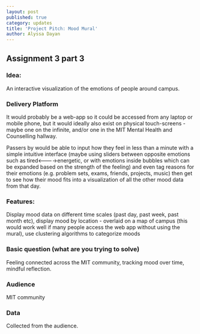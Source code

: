 ```yaml
---
layout: post
published: true
category: updates
title: 'Project Pitch: Mood Mural'
author: Alyssa Dayan
---
```

## Assignment 3 part 3

### Idea:
An interactive visualization of the emotions of people around campus.

### Delivery Platform
It would probably be a web-app so it could be accessed from any laptop or mobile phone, but it would ideally also exist on physical touch-screens - maybe one on the infinite, and/or one in the MIT Mental Health and Counselling hallway.

Passers by would be able to input how they feel in less than a minute with a simple intuitive interface (maybe using sliders between opposite emotions such as tired<---->energetic, or with emotions inside bubbles which can be expanded based on the strength of the feeling) and even tag reasons for their emotions (e.g. problem sets, exams, friends, projects, music) then get to see how their mood fits into a visualization of all the other mood data from that day. 

### Features:
Display mood data on different time scales (past day, past week, past month etc), display mood by location - overlaid on a map of campus (this would work well if many people access the web app without using the mural), use clustering algorithms to categorize moods

### Basic question (what are you trying to solve)
Feeling connected across the MIT community, tracking mood over time, mindful reflection. 
### Audience
MIT community
### Data
Collected from the audience.
